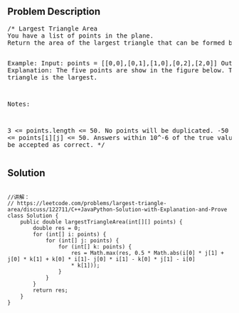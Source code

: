 <!--
<style>
  body { font-family: Arial, sans-serif; }
  .container { max-width: 700px; margin: 0 auto; padding: 10px; }
  .comment-block { background-color: #f9f9f9; padding: 10px; border-left: 5px solid #ccc; overflow-wrap: break-word; white-space: pre-wrap; }
  .code-block { background-color: #f4f4f4; padding: 10px; border: 1px solid #ddd; overflow-wrap: break-word; white-space: pre-wrap; }
</style>
-->

<div class='container'>
<h2>Problem Description</h2>
<div class='comment-block'>
<pre>
/* Largest Triangle Area
You have a list of points in the plane. 
Return the area of the largest triangle that can be formed by any 3 of the points.

Example:
Input: points = [[0,0],[0,1],[1,0],[0,2],[2,0]]
Output: 2
Explanation: 
The five points are show in the figure below. The red triangle is the largest.


Notes:

3 <= points.length <= 50.
No points will be duplicated.
 -50 <= points[i][j] <= 50.
Answers within 10^-6 of the true value will be accepted as correct.
*/
</pre>
</div>

<h2>Solution</h2>
<div class='code-block'>
<pre><code class='language-java'>
//讲解： 
// https://leetcode.com/problems/largest-triangle-area/discuss/122711/C++JavaPython-Solution-with-Explanation-and-Prove
class Solution {
    public double largestTriangleArea(int[][] points) {
        double res = 0;
        for (int[] i: points) {
            for (int[] j: points) {
                for (int[] k: points) {
                    res = Math.max(res, 0.5 * Math.abs(i[0] * j[1] + j[0] * k[1] + k[0] * i[1]- j[0] * i[1] - k[0] * j[1] - i[0]
                    * k[1]));
                }
            }            
        }
        return res;       
    }
}</code></pre>
</div>
</div>
